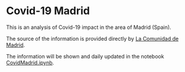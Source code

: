 # Covid-19 Madrid

This is an analysis of Covid-19 impact in the area of Madrid (Spain).

The source of the information is provided directly by [La Comunidad de Madrid](https://datos.comunidad.madrid/catalogo/dataset/covid19_tia_muni_y_distritos).

The information will be shown and daily updated in the notebook [CovidMadrid.ipynb](CovidMadrid.ipynb).
